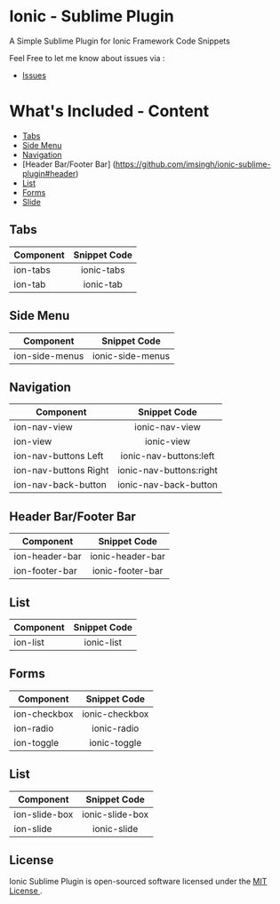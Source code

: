 Ionic - Sublime Plugin
====================

A Simple Sublime Plugin for Ionic Framework Code Snippets

Feel Free to let me know about issues via :

* [Issues](https://github.com/imsingh/ionic-sublime-plugin/issues)

# What's Included - Content

* [Tabs](https://github.com/imsingh/ionic-sublime-plugin#tabs)
* [Side Menu](https://github.com/imsingh/ionic-sublime-plugin#sidemenu)
* [Navigation](https://github.com/imsingh/ionic-sublime-plugin#navigation)
* [Header Bar/Footer Bar] (https://github.com/imsingh/ionic-sublime-plugin#header)
* [List](https://github.com/imsingh/ionic-sublime-plugin#list)
* [Forms](https://github.com/imsingh/ionic-sublime-plugin#forms)
* [Slide](https://github.com/imsingh/ionic-sublime-plugin#slide)


<h2 id="tabs">Tabs</h2>


| Component | Snippet Code |
|---------- | :-----------:|
| ion-tabs  | ionic-tabs   |
| ion-tab   | ionic-tab    |


<h2 id="sidemenu">Side Menu</h2>

| Component      | Snippet Code     |
|----------------| :---------------:|
| ion-side-menus | ionic-side-menus |


<h2 id="navigation">Navigation</h2>

| Component             | Snippet Code            |
|-----------------------| :----------------------:|
| ion-nav-view          | ionic-nav-view          | 
| ion-view              | ionic-view              |
| ion-nav-buttons Left  | ionic-nav-buttons:left  |
| ion-nav-buttons Right | ionic-nav-buttons:right |
| ion-nav-back-button   | ionic-nav-back-button   |

<h2 id="tabs">Header Bar/Footer Bar</h2>

| Component      | Snippet Code     |
| ---------------| :---------------:|
| ion-header-bar | ionic-header-bar |
| ion-footer-bar | ionic-footer-bar |

<h2 id="list">List</h2>

| Component | Snippet Code |
| ----------| :-----------:|
| ion-list  | ionic-list   |

<h2 id="forms">Forms</h2>

| Component    | Snippet Code   |   
| -------------| :-------------:|
| ion-checkbox | ionic-checkbox |
| ion-radio    | ionic-radio    |
| ion-toggle   | ionic-toggle   |   


<h2 id="slide">List</h2>

| Component     | Snippet Code    |
| --------------| :--------------:|
| ion-slide-box | ionic-slide-box |
| ion-slide     | ionic-slide     |

## License

Ionic Sublime Plugin is open-sourced software licensed under the [MIT License ](http://opensource.org/licenses/MIT).
